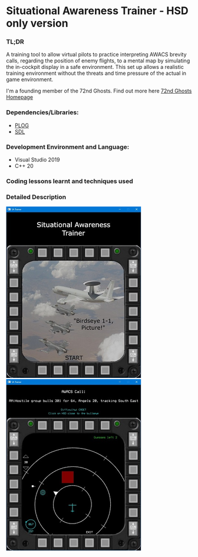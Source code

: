 # Situational Awareness Trainer - HSD only version

### TL;DR
A training tool to allow virtual pilots to practice interpreting AWACS brevity calls, regarding the position of enemy flights, to a mental map by simulating the in-cockpit display in a safe environment. This set up allows a realistic training environment without the threats and time pressure of the actual in game environment.

I'm a founding member of the 72nd Ghosts. Find out more here [72nd Ghosts Homepage](http://72-ghosts.com/)

### Dependencies/Libraries:
- [PLOG](https://github.com/SergiusTheBest/plog)
- [SDL](https://www.libsdl.org/)
              
### Development Environment and Language: 
- Visual Studio 2019
- C++ 20

### Coding lessons learnt and techniques used


### Detailed Description
![Start Screen](SA_Trainer1.jpg)
![Incorrect Guess](SA_Trainer2.jpg)

